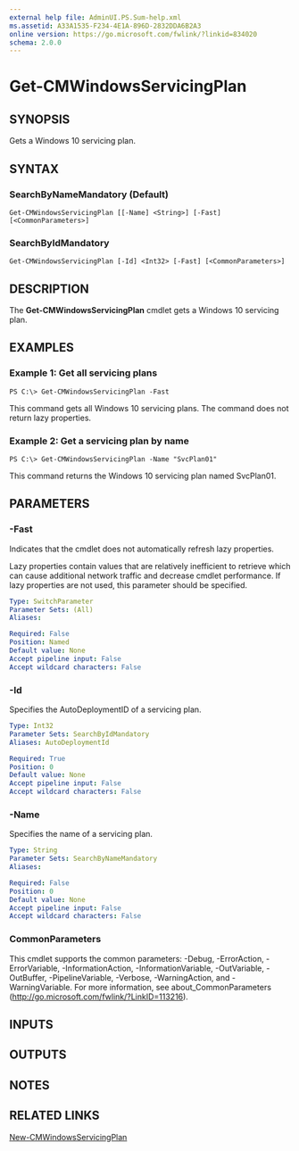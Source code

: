 ```yaml
---
external help file: AdminUI.PS.Sum-help.xml
ms.assetid: A33A1535-F234-4E1A-896D-2832DDA6B2A3
online version: https://go.microsoft.com/fwlink/?linkid=834020
schema: 2.0.0
---
```


# Get-CMWindowsServicingPlan

## SYNOPSIS
Gets a Windows 10 servicing plan.

## SYNTAX

### SearchByNameMandatory (Default)
```
Get-CMWindowsServicingPlan [[-Name] <String>] [-Fast] [<CommonParameters>]
```

### SearchByIdMandatory
```
Get-CMWindowsServicingPlan [-Id] <Int32> [-Fast] [<CommonParameters>]
```

## DESCRIPTION
The **Get-CMWindowsServicingPlan** cmdlet gets a Windows 10 servicing plan.

## EXAMPLES

### Example 1: Get all servicing plans
```
PS C:\> Get-CMWindowsServicingPlan -Fast
```

This command gets all Windows 10 servicing plans.
The command does not return lazy properties.

### Example 2: Get a servicing plan by name
```
PS C:\> Get-CMWindowsServicingPlan -Name "SvcPlan01"
```

This command returns the Windows 10 servicing plan named SvcPlan01.

## PARAMETERS

### -Fast
Indicates that the cmdlet does not automatically refresh lazy properties.

Lazy properties contain values that are relatively inefficient to retrieve which can cause additional network traffic and decrease cmdlet performance.
If lazy properties are not used, this parameter should be specified.

```yaml
Type: SwitchParameter
Parameter Sets: (All)
Aliases: 

Required: False
Position: Named
Default value: None
Accept pipeline input: False
Accept wildcard characters: False
```

### -Id
Specifies the AutoDeploymentID of a servicing plan.

```yaml
Type: Int32
Parameter Sets: SearchByIdMandatory
Aliases: AutoDeploymentId

Required: True
Position: 0
Default value: None
Accept pipeline input: False
Accept wildcard characters: False
```

### -Name
Specifies the name of a servicing plan.

```yaml
Type: String
Parameter Sets: SearchByNameMandatory
Aliases: 

Required: False
Position: 0
Default value: None
Accept pipeline input: False
Accept wildcard characters: False
```

### CommonParameters
This cmdlet supports the common parameters: -Debug, -ErrorAction, -ErrorVariable, -InformationAction, -InformationVariable, -OutVariable, -OutBuffer, -PipelineVariable, -Verbose, -WarningAction, and -WarningVariable. For more information, see about_CommonParameters (http://go.microsoft.com/fwlink/?LinkID=113216).

## INPUTS

## OUTPUTS

## NOTES

## RELATED LINKS

[New-CMWindowsServicingPlan](New-CMWindowsServicingPlan.md)


